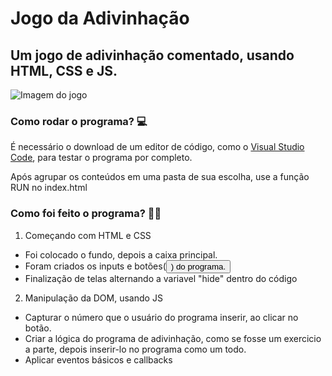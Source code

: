 # Jogo da Adivinhação

## Um jogo de adivinhação comentado, usando HTML, CSS e JS.
![Imagem do jogo](https://media.discordapp.net/attachments/1010233095414349846/1010233160019226624/Screenshot_860.png)

### Como rodar o programa? 💻

É necessário o download de um editor de código, como o [Visual Studio Code](https://code.visualstudio.com/download), para 
testar o programa por completo.

Após agrupar os conteúdos em uma pasta de sua escolha, use a função RUN no index.html

### Como foi feito o programa? 👨‍💻

1. Começando com HTML e CSS
 - Foi colocado o fundo, depois a caixa principal.
 - Foram criados os inputs e botões(<button>) do programa.
 - Finalização de telas alternando a variavel "hide" dentro do código

2. Manipulação da DOM, usando JS
 - Capturar o número que o usuário do programa inserir, ao clicar no botão.
 - Criar a lógica do programa de adivinhação, como se fosse um exercicio a parte, depois inserir-lo no programa como um todo.
 - Aplicar eventos básicos e callbacks
